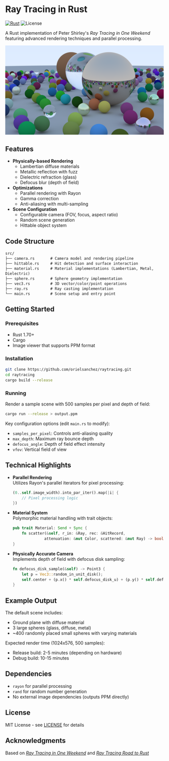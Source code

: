 # Ray Tracing in Rust

[![Rust](https://img.shields.io/badge/rust-1.70%2B-blue.svg)](https://www.rust-lang.org/)
![License](https://img.shields.io/badge/license-MIT-orange)

A Rust implementation of Peter Shirley's *Ray Tracing in One Weekend* featuring advanced rendering techniques and parallel processing.

![Example Output](./final_render.png)

## Features

- **Physically-based Rendering**
  - Lambertian diffuse materials
  - Metallic reflection with fuzz
  - Dielectric refraction (glass)
  - Defocus blur (depth of field)
- **Optimizations**
  - Parallel rendering with Rayon
  - Gamma correction
  - Anti-aliasing with multi-sampling
- **Scene Configuration**
  - Configurable camera (FOV, focus, aspect ratio)
  - Random scene generation
  - Hittable object system

## Code Structure

```
src/
├── camera.rs       # Camera model and rendering pipeline
├── hittable.rs     # Hit detection and surface interaction
├── material.rs     # Material implementations (Lambertian, Metal, Dielectric)
├── sphere.rs       # Sphere geometry implementation
├── vec3.rs         # 3D vector/color/point operations
├── ray.rs          # Ray casting implementation
└── main.rs         # Scene setup and entry point
```

## Getting Started

### Prerequisites

- Rust 1.70+
- Cargo
- Image viewer that supports PPM format

### Installation

```bash
git clone https://github.com/orielsanchez/raytracing.git
cd raytracing
cargo build --release
```

### Running

Render a sample scene with 500 samples per pixel and depth of field:

```bash
cargo run --release > output.ppm
```

Key configuration options (edit `main.rs` to modify):
- `samples_per_pixel`: Controls anti-aliasing quality
- `max_depth`: Maximum ray bounce depth
- `defocus_angle`: Depth of field effect intensity
- `vfov`: Vertical field of view

## Technical Highlights

- **Parallel Rendering**  
  Utilizes Rayon's parallel iterators for pixel processing:
  ```rust
  (0..self.image_width).into_par_iter().map(|i| {
      // Pixel processing logic
  })
  ```

- **Material System**  
  Polymorphic material handling with trait objects:
  ```rust
  pub trait Material: Send + Sync {
      fn scatter(&self, r_in: &Ray, rec: &HitRecord, 
                attenuation: &mut Color, scattered: &mut Ray) -> bool;
  }
  ```

- **Physically Accurate Camera**  
  Implements depth of field with defocus disk sampling:
  ```rust
  fn defocus_disk_sample(&self) -> Point3 {
      let p = Vec3::random_in_unit_disk();
      self.center + (p.x() * self.defocus_disk_u) + (p.y() * self.defocus_disk_v)
  }
  ```

## Example Output

The default scene includes:
- Ground plane with diffuse material
- 3 large spheres (glass, diffuse, metal)
- ~400 randomly placed small spheres with varying materials

Expected render time (1024x576, 500 samples):
- Release build: 2-5 minutes (depending on hardware)
- Debug build: 10-15 minutes

## Dependencies

- `rayon` for parallel processing
- `rand` for random number generation
- No external image dependencies (outputs PPM directly)

## License

MIT License - see [LICENSE](LICENSE) for details

## Acknowledgments

Based on [*Ray Tracing in One Weekend*](https://raytracing.github.io/books/RayTracingInOneWeekend.html)
and [*Ray Tracing Road to Rust*](https://the-ray-tracing-road-to-rust.vercel.app)

